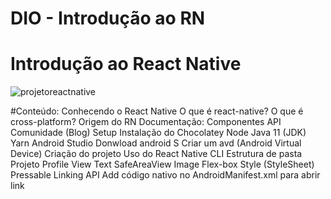 # DIO - Introdução ao RN
# Introdução ao React Native
![projetoreactnative](https://user-images.githubusercontent.com/87582433/172273066-0dbd783a-452d-44d9-aa1d-d3d62c45f250.jpg)

#Conteúdo:
Conhecendo o React Native
O que é react-native?
O que é cross-platform?
Origem do RN
Documentação:
Componentes
API
Comunidade (Blog)
Setup
Instalação do Chocolatey
Node
Java 11 (JDK)
Yarn
Android Studio
Donwload android S
Criar um avd (Android Virtual Device)
Criação do projeto
Uso do React Native CLI
Estrutura de pasta
Projeto Profile
View
Text
SafeAreaView
Image
Flex-box
Style (StyleSheet)
Pressable
Linking API
Add código nativo no AndroidManifest.xml para abrir link
